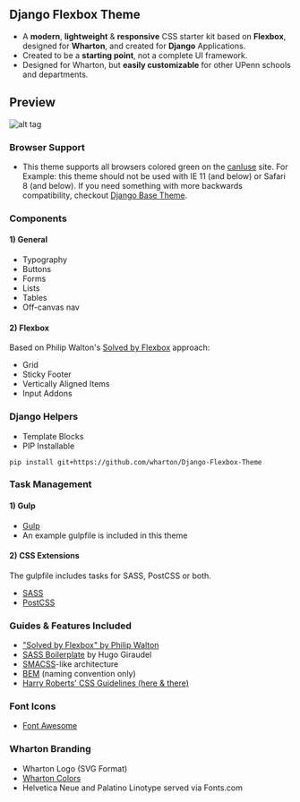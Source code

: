 ## Django Flexbox Theme
- A <strong>modern</strong>, <strong>lightweight</strong> & <strong>responsive</strong> CSS starter kit based on <strong>Flexbox</strong>, designed for <strong>Wharton</strong>, and created for <strong>Django</strong> Applications.
- Created to be a <strong>starting point</strong>, not a complete UI framework.
- Designed for Wharton, but <strong>easily customizable</strong> for other UPenn schools and departments.

## Preview
![alt tag](https://github.com/wharton/django-flexbox-theme/blob/master/django-flexbox-theme.png)

### Browser Support
- This theme supports all browsers colored green on the <a href="http://caniuse.com/#search=flexbox">canIuse</a> site. For Example: this theme should not be used with IE 11 (and below) or Safari 8 (and below). If you need something with more backwards compatibility, checkout <a href="https://github.com/wharton/django-base-theme">Django Base Theme</a>.

### Components

#### 1) General 
- Typography
- Buttons
- Forms
- Lists
- Tables
- Off-canvas nav

#### 2) Flexbox
Based on Philip Walton's <a href="https://philipwalton.github.io/solved-by-flexbox">Solved by Flexbox</a> approach:

- Grid
- Sticky Footer
- Vertically Aligned Items
- Input Addons


### Django Helpers
- Template Blocks
- PIP Installable
<pre><code>pip install git+https://github.com/wharton/Django-Flexbox-Theme</code></pre>

### Task Management

#### 1) Gulp
- <a href="http://gulpjs.com">Gulp</a>
- An example gulpfile is included in this theme

#### 2) CSS Extensions
The gulpfile includes tasks for SASS, PostCSS or both.

- <a href="http://sass-lang.com">SASS</a>
- <a href="http://postcss.org">PostCSS</a>

### Guides & Features Included
- <a href="http://philipwalton.github.io/solved-by-flexbox">"Solved by Flexbox" by Philip Walton</a>
- <a href="https://github.com/HugoGiraudel/sass-boilerplate">SASS Boilerplate</a> by Hugo Giraudel
- <a href="https://smacss.com">SMACSS</a>-like architecture
- <a href="http://getbem.com/introduction">BEM</a> (naming convention only)
- <a href="http://cssguidelin.es">Harry Roberts' CSS Guidelines (here & there)</a>

### Font Icons
- <a href="https://fortawesome.github.io/Font-Awesome">Font Awesome</a>

### Wharton Branding 
- Wharton Logo (SVG Format)
- <a href="https://standards.wharton.upenn.edu/color">Wharton Colors</a>
- Helvetica Neue and Palatino Linotype served via Fonts.com
